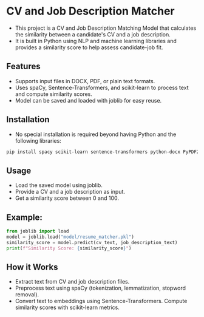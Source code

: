 # CV and Job Description Matcher
- This project is a CV and Job Description Matching Model that calculates the similarity between a candidate's CV and a job description.
- It is built in Python using NLP and machine learning libraries and provides a similarity score to help assess candidate-job fit.

## Features
- Supports input files in DOCX, PDF, or plain text formats.
- Uses spaCy, Sentence-Transformers, and scikit-learn to process text and compute similarity scores.
- Model can be saved and loaded with joblib for easy reuse.

## Installation
- No special installation is required beyond having Python and the following libraries:
```bash
pip install spacy scikit-learn sentence-transformers python-docx PyPDF2
```

## Usage
- Load the saved model using joblib.
- Provide a CV and a job description as input.
- Get a similarity score between 0 and 100.

## Example:
```python
from joblib import load
model = joblib.load("model/resume_matcher.pkl")
similarity_score = model.predict(cv_text, job_description_text)
print(f"Similarity Score: {similarity_score}")
```

## How it Works
- Extract text from CV and job description files.
- Preprocess text using spaCy (tokenization, lemmatization, stopword removal).
- Convert text to embeddings using Sentence-Transformers.
Compute similarity scores with scikit-learn metrics.
